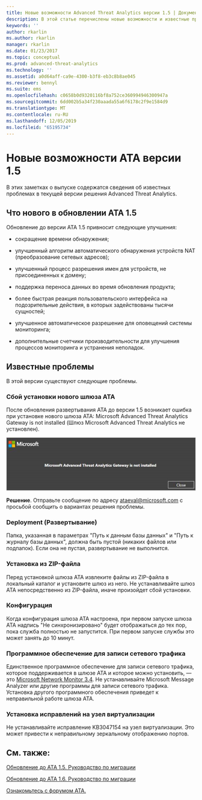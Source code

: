 ```yaml
---
title: Новые возможности Advanced Threat Analytics версии 1.5 | Документация Майкрософт
description: В этой статье перечислены новые возможности и известные проблемы в ATA версии 1.5.
keywords: ''
author: rkarlin
ms.author: rkarlin
manager: rkarlin
ms.date: 01/23/2017
ms.topic: conceptual
ms.prod: advanced-threat-analytics
ms.technology: ''
ms.assetid: a0d64aff-ca9e-4300-b3f8-eb3c8b8ae045
ms.reviewer: bennyl
ms.suite: ems
ms.openlocfilehash: c0658b0d9320116bf8a752ce360994946300947a
ms.sourcegitcommit: 6dd002b5a34f230aaada55a6f6178c2f9e1584d9
ms.translationtype: MT
ms.contentlocale: ru-RU
ms.lasthandoff: 12/05/2019
ms.locfileid: "65195734"
---
```

# <a name="whats-new-in-ata-version-15"></a>Новые возможности ATA версии 1.5
В этих заметках о выпуске содержатся сведения об известных проблемах в текущей версии решения Advanced Threat Analytics.

## <a name="whats-new-in-the-ata-15-update"></a>Что нового в обновлении ATA 1.5
Обновление до версии ATA 1.5 привносит следующие улучшения:

-   сокращение времени обнаружения;

-   улучшенный алгоритм автоматического обнаружения устройств NAT (преобразование сетевых адресов);

-   улучшенный процесс разрешения имен для устройств, не присоединенных к домену;

-   поддержка переноса данных во время обновления продукта;

-   более быстрая реакция пользовательского интерфейса на подозрительные действия, в которых задействованы тысячи сущностей;

-   улучшенное автоматическое разрешение для оповещений системы мониторинга;

-   дополнительные счетчики производительности для улучшения процессов мониторинга и устранения неполадок.

## <a name="known-issues"></a>Известные проблемы
В этой версии существуют следующие проблемы.

### <a name="new-ata-gateway-installation-fails"></a>Сбой установки нового шлюза ATA
После обновления развертывания ATA до версии 1.5 возникает ошибка при установке нового шлюза ATA: Microsoft Advanced Threat Analytics Gateway is not installed (Шлюз Microsoft Advanced Threat Analytics не установлен).

![Ошибка шлюза ATA](media/ata-install-error.png)

<b>Решение</b>. Отправьте сообщение по адресу <ataeval@microsoft.com> с просьбой сообщить о вариантах решения проблемы.
### <a name="deployment"></a>Deployment (Развертывание)
Папка, указанная в параметрах "Путь к данным базы данных" и "Путь к журналу базы данных", должна быть пустой (никаких файлов или подпапок).
Если она не пустая, развертывание не выполнится.

### <a name="installation-from-zip-file"></a>Установка из ZIP-файла
Перед установкой шлюза ATA извлеките файлы из ZIP-файла в локальный каталог и установите шлюз из него. Не устанавливайте шлюз ATA непосредственно из ZIP-файла, иначе произойдет сбой установки.

### <a name="configuration"></a>Конфигурация
Когда конфигурация шлюза ATA настроена, при первом запуске шлюза ATA надпись "Не синхронизировано" будет отображаться до тех пор, пока служба полностью не запустится. При первом запуске службы это может занять до 10 минут.

### <a name="network-capture-software"></a>Программное обеспечение для записи сетевого трафика
Единственное программное обеспечение для записи сетевого трафика, которое поддерживается в шлюзе ATA и которое можно установить, — это [Microsoft Network Monitor 3.4](http://www.microsoft.com/download/details.aspx?id=4865). Не устанавливайте Microsoft Message Analyzer или другие программы для записи сетевого трафика. Установка другого программного обеспечения приведет к неправильной работе шлюза ATA.

### <a name="kb-on-virtualization-host"></a>Установка исправлений на узел виртуализации
Не устанавливайте исправление KB3047154 на узел виртуализации. Это может привести к неправильному зеркальному отображению портов.

## <a name="see-also"></a>См. также:

[Обновление до ATA 1.5. Руководство по миграции](ata-update-1.5-migration-guide.md)

[Обновление до ATA 1.6. Руководство по миграции](ata-update-1.6-migration-guide.md)

[Ознакомьтесь с форумом ATA.](https://social.technet.microsoft.com/Forums/security/home?forum=mata)
